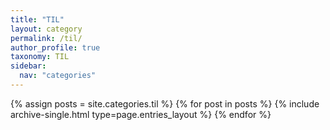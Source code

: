 ```yaml
---
title: "TIL"
layout: category
permalink: /til/
author_profile: true
taxonomy: TIL
sidebar:
  nav: "categories"
---
```


{% assign posts = site.categories.til %}
{% for post in posts %} {% include archive-single.html type=page.entries_layout %} {% endfor %}